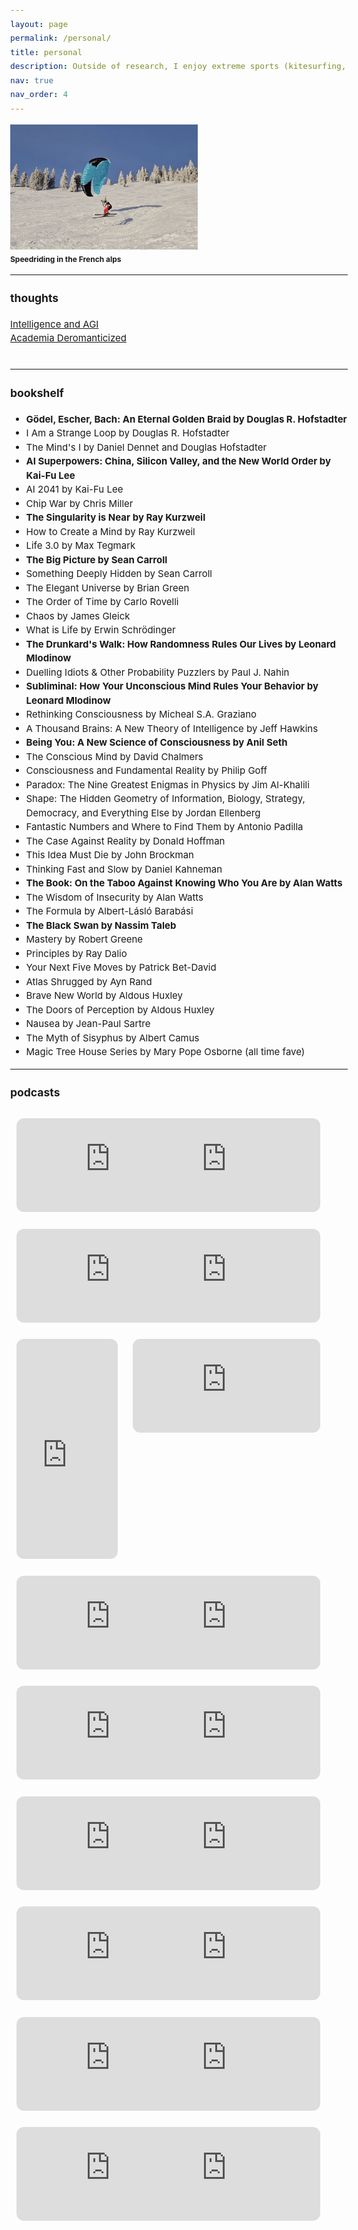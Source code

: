 ```yaml
---
layout: page
permalink: /personal/
title: personal
description: Outside of research, I enjoy extreme sports (kitesurfing, paragliding, snowboarding, skiing, currently learning speedriding (skiing with a paraglide)), ambient/classical/electronic music, philosophy of mind, & writing random stuff.
nav: true
nav_order: 4
---
```

<img src="/assets/img/speedride.jpg" alt="Speedriding mid-air in the french alps" width="300" height="200">
<figcaption style="font-size: 12px;"><b>Speedriding in the French alps</b></figcaption>

<hr>

<h3>thoughts</h3>
<a href = "/thoughts/AGI.html">Intelligence and AGI</a><br>
<a href = "/thoughts/academia.html">Academia Deromanticized</a>
<br><br>

<hr>

<h3>bookshelf</h3>
<head>
  <meta charset="UTF-8">
  <meta name="viewport" content="width=device-width, initial-scale=1.0">
  <style>
    body {
      font-size: 15px; /* Adjust the font size as needed */
      line-height: 1.5; /* Adjust the line height as needed */
    }
  </style>
  <title>Book List</title>
</head>
<body>

<ul>
  <li style="font-weight: bold;">Gödel, Escher, Bach: An Eternal Golden Braid by Douglas R. Hofstadter</li>
  <li>I Am a Strange Loop by Douglas R. Hofstadter</li>
  <li>The Mind's I by Daniel Dennet and Douglas Hofstadter</li> 
  <li style="font-weight: bold;">AI Superpowers: China, Silicon Valley, and the New World Order by Kai-Fu Lee</li>
  <li>AI 2041 by Kai-Fu Lee</li>
  <li>Chip War by Chris Miller</li>
  <li style="font-weight: bold;">The Singularity is Near by Ray Kurzweil</li>
  <li>How to Create a Mind by Ray Kurzweil</li>
  <li>Life 3.0 by Max Tegmark</li>
  <li style="font-weight: bold;">The Big Picture by Sean Carroll</li>
  <li>Something Deeply Hidden by Sean Carroll</li>
  <li>The Elegant Universe by Brian Green</li>
  <li>The Order of Time by Carlo Rovelli</li>
  <li>Chaos by James Gleick</li>
  <li>What is Life by Erwin Schrödinger</li>
  <li style="font-weight: bold;">The Drunkard's Walk: How Randomness Rules Our Lives by Leonard Mlodinow</li>
  <li>Duelling Idiots & Other Probability Puzzlers by Paul J. Nahin</li>
  <li style="font-weight: bold;">Subliminal: How Your Unconscious Mind Rules Your Behavior by Leonard Mlodinow</li>
  <li>Rethinking Consciousness by Micheal S.A. Graziano</li>
  <li>A Thousand Brains: A New Theory of Intelligence by Jeff Hawkins</li>
  <li style="font-weight: bold;">Being You: A New Science of Consciousness by Anil Seth</li>
  <li>The Conscious Mind by David Chalmers</li>
  <li>Consciousness and Fundamental Reality by Philip Goff</li>
  <li>Paradox: The Nine Greatest Enigmas in Physics by Jim Al-Khalili</li>
  <li>Shape: The Hidden Geometry of Information, Biology, Strategy, Democracy, and Everything Else by Jordan Ellenberg</li>
  <li>Fantastic Numbers and Where to Find Them by Antonio Padilla</li>
  <li>The Case Against Reality by Donald Hoffman</li>
  <li>This Idea Must Die by John Brockman</li>
  <li>Thinking Fast and Slow by Daniel Kahneman</li>
  <li style="font-weight: bold;">The Book: On the Taboo Against Knowing Who You Are by Alan Watts</li>
  <li>The Wisdom of Insecurity by Alan Watts</li>
  <li>The Formula by Albert-Lásló Barabási</li>
  <li style="font-weight: bold;">The Black Swan by Nassim Taleb</li>
  <li>Mastery by Robert Greene</li>
  <li>Principles by Ray Dalio</li>
  <li>Your Next Five Moves by Patrick Bet-David</li>
  <li>Atlas Shrugged by Ayn Rand</li>
  <li>Brave New World by Aldous Huxley</li>
  <li>The Doors of Perception by Aldous Huxley</li>
  <li>Nausea by Jean-Paul Sartre</li>
  <li>The Myth of Sisyphus by Albert Camus</li>
  <li>Magic Tree House Series by Mary Pope Osborne (all time fave)</li>
</ul>

</body>

<hr>

<h3>podcasts</h3>
<head>
  <meta charset="UTF-8">
  <meta name="viewport" content="width=device-width, initial-scale=1.0">
  <style>
    .iframe-container {
      width: 30%; /* Adjust the width as needed */
      margin: 10px;
      display: inline-block;
      vertical-align: top;
      box-sizing: border-box;
    }

    .iframe-container iframe {
      width: 100%;
      height: 200px; /* Adjust the height as needed */
      border-radius: 12px;
    }
  </style>
</head>
<body>

<div class="iframe-container">
  <iframe style="border-radius:12px" src="https://open.spotify.com/embed/show/2MAi0BvDc6GTFvKFPXnkCL/video?utm_source=generator" frameborder="0" allowfullscreen="" allow="autoplay; clipboard-write; encrypted-media; fullscreen; picture-in-picture" loading="lazy"></iframe>
</div>

<div class="iframe-container">
  <iframe style="border-radius:12px" src="https://open.spotify.com/embed/show/02e6PZeIOdpmBGT9THuzwR?utm_source=generator" frameborder="0" allowfullscreen="" allow="autoplay; clipboard-write; encrypted-media; fullscreen; picture-in-picture" loading="lazy"></iframe>
</div>

<div class="iframe-container">
  <iframe style="border-radius:12px" src="https://open.spotify.com/embed/show/2UZj8c8Ap5oc2gh2rJxLLe?utm_source=generator" frameborder="0" allowfullscreen="" allow="autoplay; clipboard-write; encrypted-media; fullscreen; picture-in-picture" loading="lazy"></iframe>
</div>

<div class="iframe-container">
  <iframe style="border-radius:12px" src="https://open.spotify.com/embed/show/5bC65RDvs3oxnLyqqvkUYX?utm_source=generator" frameborder="0" allowfullscreen="" allow="autoplay; clipboard-write; encrypted-media; fullscreen; picture-in-picture" loading="lazy"></iframe>
</div>

<div class="iframe-container">
 <iframe style="border-radius:12px" src="https://open.spotify.com/embed/show/0Nq3gBTKrKfCOLNvpFhhS1?utm_source=generator" width="100%" height="352" frameBorder="0" allowfullscreen="" allow="autoplay; clipboard-write; encrypted-media; fullscreen; picture-in-picture" loading="lazy"></iframe>
</div>

<div class="iframe-container">
  <iframe style="border-radius:12px" src="https://open.spotify.com/embed/show/2IqXAVFR4e0Bmyjsdc8QzF/video?utm_source=generator" frameborder="0" allowfullscreen="" allow="autoplay; clipboard-write; encrypted-media; fullscreen; picture-in-picture" loading="lazy"></iframe>
</div>

<div class="iframe-container">
  <iframe style="border-radius:12px" src="https://open.spotify.com/embed/show/622lvLwp8CVu6dvCsYAJhN?utm_source=generator" frameborder="0" allowfullscreen="" allow="autoplay; clipboard-write; encrypted-media; fullscreen; picture-in-picture" loading="lazy"></iframe>
</div>

<div class="iframe-container">
  <iframe style="border-radius:12px" src="https://open.spotify.com/embed/show/3mliji9352UAk3XnWElnDV?utm_source=generator" frameborder="0" allowfullscreen="" allow="autoplay; clipboard-write; encrypted-media; fullscreen; picture-in-picture" loading="lazy"></iframe>
</div>

<div class="iframe-container">
  <iframe style="border-radius:12px" src="https://open.spotify.com/embed/show/1LaCr5TFAgYPK5qHjP3XDp?utm_source=generator" frameborder="0" allowfullscreen="" allow="autoplay; clipboard-write; encrypted-media; fullscreen; picture-in-picture" loading="lazy"></iframe>
</div>

<div class="iframe-container">
  <iframe style="border-radius:12px" src="https://open.spotify.com/embed/show/20Gf4IAauFrfj7RBkjcWxh?utm_source=generator" frameborder="0" allowfullscreen="" allow="autoplay; clipboard-write; encrypted-media; fullscreen; picture-in-picture" loading="lazy"></iframe>
</div>

<div class="iframe-container">
  <iframe style="border-radius:12px" src="https://open.spotify.com/embed/show/79CkJF3UJTHFV8Dse3Oy0P?utm_source=generator" frameborder="0" allowfullscreen="" allow="autoplay; clipboard-write; encrypted-media; fullscreen; picture-in-picture" loading="lazy"></iframe>
</div>

<div class="iframe-container">
  <iframe style="border-radius:12px" src="https://open.spotify.com/embed/show/6z4NLXyHPga1UmSJsPK7G1?utm_source=generator" frameborder="0" allowfullscreen="" allow="autoplay; clipboard-write; encrypted-media; fullscreen; picture-in-picture" loading="lazy"></iframe>
</div>

<div class="iframe-container">
  <iframe style="border-radius:12px" src="https://open.spotify.com/embed/show/4Sacw5UzY7utm6coTEHS0h?utm_source=generator" frameborder="0" allowfullscreen="" allow="autoplay; clipboard-write; encrypted-media; fullscreen; picture-in-picture" loading="lazy"></iframe>
</div>

<div class="iframe-container">
  <iframe style="border-radius:12px" src="https://open.spotify.com/embed/show/1hikWa5LWDQJwXtz5LoeVn?utm_source=generator" frameborder="0" allowfullscreen="" allow="autoplay; clipboard-write; encrypted-media; fullscreen; picture-in-picture" loading="lazy"></iframe>
</div>

<div class="iframe-container">
  <iframe style="border-radius:12px" src="https://open.spotify.com/embed/show/4POIiQQjnQOuz0AqnLk3KZ?utm_source=generator" frameborder="0" allowfullscreen="" allow="autoplay; clipboard-write; encrypted-media; fullscreen; picture-in-picture" loading="lazy"></iframe>
</div>

<div class="iframe-container">
  <iframe style="border-radius:12px" src="https://open.spotify.com/embed/show/5rgumWEx4FsqIY8e1wJNAk?utm_source=generator" frameborder="0" allowfullscreen="" allow="autoplay; clipboard-write; encrypted-media; fullscreen; picture-in-picture" loading="lazy"></iframe>
</div>

<div class="iframe-container">
  <iframe style="border-radius:12px" src="https://open.spotify.com/embed/show/4sOVMPFJmCROADLMDdDwjs?utm_source=generator" frameborder="0" allowfullscreen="" allow="autoplay; clipboard-write; encrypted-media; fullscreen; picture-in-picture" loading="lazy"></iframe>
</div>

<div class="iframe-container">
  <iframe style="border-radius:12px" src="https://open.spotify.com/embed/show/2nIvarXvvZcp1cePx69x9N?utm_source=generator" frameborder="0" allowfullscreen="" allow="autoplay; clipboard-write; encrypted-media; fullscreen; picture-in-picture" loading="lazy"></iframe>
</div>

</body>


